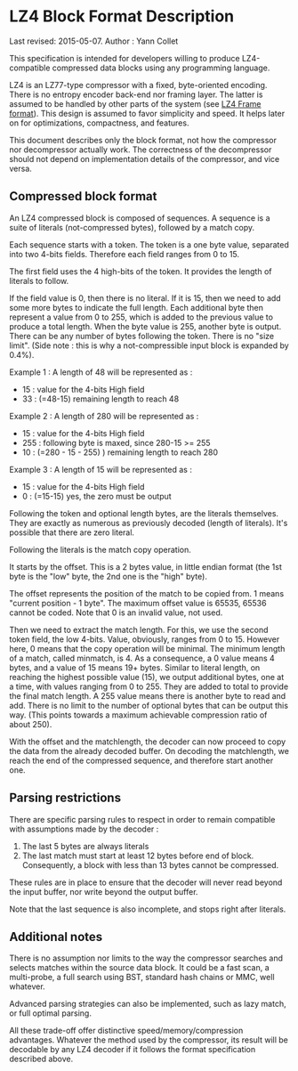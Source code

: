 LZ4 Block Format Description
============================
Last revised: 2015-05-07.
Author : Yann Collet


This specification is intended for developers
willing to produce LZ4-compatible compressed data blocks
using any programming language.

LZ4 is an LZ77-type compressor with a fixed, byte-oriented encoding.
There is no entropy encoder back-end nor framing layer.
The latter is assumed to be handled by other parts of the system (see [LZ4 Frame format]).
This design is assumed to favor simplicity and speed.
It helps later on for optimizations, compactness, and features.

This document describes only the block format,
not how the compressor nor decompressor actually work.
The correctness of the decompressor should not depend
on implementation details of the compressor, and vice versa.

[LZ4 Frame format]: lz4_Frame_format.md 



Compressed block format
-----------------------
An LZ4 compressed block is composed of sequences.
A sequence is a suite of literals (not-compressed bytes),
followed by a match copy.

Each sequence starts with a token.
The token is a one byte value, separated into two 4-bits fields.
Therefore each field ranges from 0 to 15.


The first field uses the 4 high-bits of the token.
It provides the length of literals to follow.

If the field value is 0, then there is no literal.
If it is 15, then we need to add some more bytes to indicate the full length.
Each additional byte then represent a value from 0 to 255,
which is added to the previous value to produce a total length.
When the byte value is 255, another byte is output.
There can be any number of bytes following the token. There is no "size limit".
(Side note : this is why a not-compressible input block is expanded by 0.4%).

Example 1 : A length of 48 will be represented as :

  - 15 : value for the 4-bits High field
  - 33 : (=48-15) remaining length to reach 48

Example 2 : A length of 280 will be represented as :

  - 15  : value for the 4-bits High field
  - 255 : following byte is maxed, since 280-15 >= 255
  - 10  : (=280 - 15 - 255) ) remaining length to reach 280

Example 3 : A length of 15 will be represented as :

  - 15 : value for the 4-bits High field
  - 0  : (=15-15) yes, the zero must be output

Following the token and optional length bytes, are the literals themselves.
They are exactly as numerous as previously decoded (length of literals).
It's possible that there are zero literal.


Following the literals is the match copy operation.

It starts by the offset.
This is a 2 bytes value, in little endian format
(the 1st byte is the "low" byte, the 2nd one is the "high" byte).

The offset represents the position of the match to be copied from.
1 means "current position - 1 byte".
The maximum offset value is 65535, 65536 cannot be coded.
Note that 0 is an invalid value, not used. 

Then we need to extract the match length.
For this, we use the second token field, the low 4-bits.
Value, obviously, ranges from 0 to 15.
However here, 0 means that the copy operation will be minimal.
The minimum length of a match, called minmatch, is 4. 
As a consequence, a 0 value means 4 bytes, and a value of 15 means 19+ bytes.
Similar to literal length, on reaching the highest possible value (15), 
we output additional bytes, one at a time, with values ranging from 0 to 255.
They are added to total to provide the final match length.
A 255 value means there is another byte to read and add.
There is no limit to the number of optional bytes that can be output this way.
(This points towards a maximum achievable compression ratio of about 250).

With the offset and the matchlength,
the decoder can now proceed to copy the data from the already decoded buffer.
On decoding the matchlength, we reach the end of the compressed sequence,
and therefore start another one.


Parsing restrictions
-----------------------
There are specific parsing rules to respect in order to remain compatible
with assumptions made by the decoder :

1. The last 5 bytes are always literals
2. The last match must start at least 12 bytes before end of block.   
   Consequently, a block with less than 13 bytes cannot be compressed.

These rules are in place to ensure that the decoder
will never read beyond the input buffer, nor write beyond the output buffer.

Note that the last sequence is also incomplete,
and stops right after literals.


Additional notes
-----------------------
There is no assumption nor limits to the way the compressor
searches and selects matches within the source data block.
It could be a fast scan, a multi-probe, a full search using BST,
standard hash chains or MMC, well whatever.

Advanced parsing strategies can also be implemented, such as lazy match,
or full optimal parsing.

All these trade-off offer distinctive speed/memory/compression advantages.
Whatever the method used by the compressor, its result will be decodable
by any LZ4 decoder if it follows the format specification described above.
